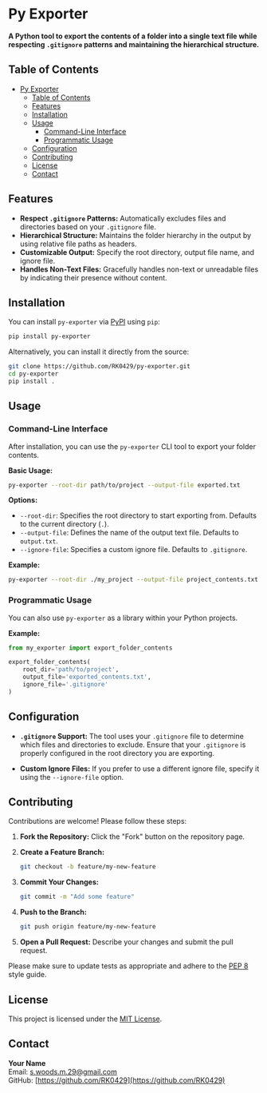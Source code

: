 # Py Exporter

**A Python tool to export the contents of a folder into a single text file while respecting `.gitignore` patterns and maintaining the hierarchical structure.**

## Table of Contents

- [Py Exporter](#py-exporter)
  - [Table of Contents](#table-of-contents)
  - [Features](#features)
  - [Installation](#installation)
  - [Usage](#usage)
    - [Command-Line Interface](#command-line-interface)
    - [Programmatic Usage](#programmatic-usage)
  - [Configuration](#configuration)
  - [Contributing](#contributing)
  - [License](#license)
  - [Contact](#contact)

## Features

- **Respect `.gitignore` Patterns:** Automatically excludes files and directories based on your `.gitignore` file.
- **Hierarchical Structure:** Maintains the folder hierarchy in the output by using relative file paths as headers.
- **Customizable Output:** Specify the root directory, output file name, and ignore file.
- **Handles Non-Text Files:** Gracefully handles non-text or unreadable files by indicating their presence without content.

## Installation

You can install `py-exporter` via [PyPI](https://pypi.org/) using `pip`:

```bash
pip install py-exporter
```

Alternatively, you can install it directly from the source:

```bash
git clone https://github.com/RK0429/py-exporter.git
cd py-exporter
pip install .
```

## Usage

### Command-Line Interface

After installation, you can use the `py-exporter` CLI tool to export your folder contents.

**Basic Usage:**

```bash
py-exporter --root-dir path/to/project --output-file exported.txt
```

**Options:**

- `--root-dir`: Specifies the root directory to start exporting from. Defaults to the current directory (`.`).
- `--output-file`: Defines the name of the output text file. Defaults to `output.txt`.
- `--ignore-file`: Specifies a custom ignore file. Defaults to `.gitignore`.

**Example:**

```bash
py-exporter --root-dir ./my_project --output-file project_contents.txt
```

### Programmatic Usage

You can also use `py-exporter` as a library within your Python projects.

**Example:**

```python
from my_exporter import export_folder_contents

export_folder_contents(
    root_dir='path/to/project',
    output_file='exported_contents.txt',
    ignore_file='.gitignore'
)
```

## Configuration

- **`.gitignore` Support:** The tool uses your `.gitignore` file to determine which files and directories to exclude. Ensure that your `.gitignore` is properly configured in the root directory you are exporting.

- **Custom Ignore Files:** If you prefer to use a different ignore file, specify it using the `--ignore-file` option.

## Contributing

Contributions are welcome! Please follow these steps:

1. **Fork the Repository:** Click the "Fork" button on the repository page.
2. **Create a Feature Branch:**  

   ```bash
   git checkout -b feature/my-new-feature
   ```

3. **Commit Your Changes:**  

   ```bash
   git commit -m "Add some feature"
   ```

4. **Push to the Branch:**  

   ```bash
   git push origin feature/my-new-feature
   ```

5. **Open a Pull Request:** Describe your changes and submit the pull request.

Please make sure to update tests as appropriate and adhere to the [PEP 8](https://pep8.org/) style guide.

## License

This project is licensed under the [MIT License](LICENSE).

## Contact

**Your Name**  
Email: [s.woods.m.29@gmail.com](mailto:s.woods.m.29@gmail.com)  
GitHub: [https://github.com/RK0429](https://github.com/RK0429)
